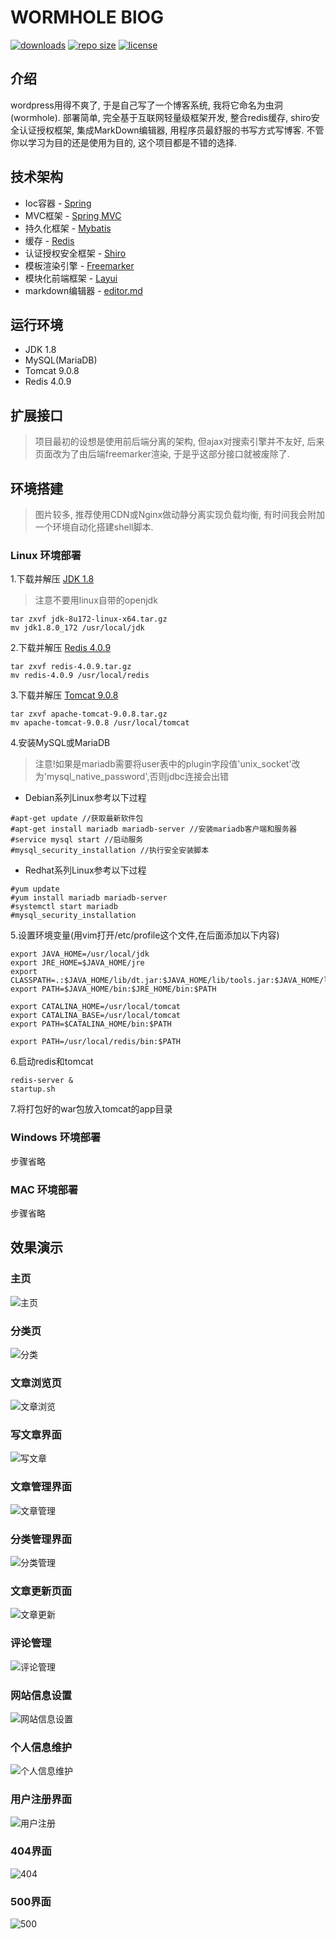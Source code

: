 # WORMHOLE BlOG
[![downloads](https://img.shields.io/github/downloads/wormhole1996/blog/total.svg)](https://github.com/wormhole1996/blog/releases)
[![repo size](https://img.shields.io/github/repo-size/wormhole1996/blog.svg)](https://github.com/wormhole1996/blog/archive/master.zip)
[![license](https://img.shields.io/github/license/mashape/apistatus.svg)](https://github.com/wormhole1996/blog/blob/dev/LICENSE)

## 介绍
wordpress用得不爽了, 于是自己写了一个博客系统, 我将它命名为虫洞(wormhole). 部署简单, 完全基于互联网轻量级框架开发, 整合redis缓存, shiro安全认证授权框架, 
集成MarkDown编辑器, 用程序员最舒服的书写方式写博客. 不管你以学习为目的还是使用为目的, 这个项目都是不错的选择.

## 技术架构
* Ioc容器 - [Spring](https://spring.io/projects/spring-framework)
* MVC框架 - [Spring MVC](https://spring.io/projects/spring-framework)
* 持久化框架 - [Mybatis](http://www.mybatis.org/mybatis-3/)
* 缓存 - [Redis](https://redis.io/)
* 认证授权安全框架 - [Shiro](http://shiro.apache.org/)
* 模板渲染引擎 - [Freemarker](https://freemarker.apache.org/)
* 模块化前端框架 - [Layui](https://www.layui.com/)
* markdown编辑器 - [editor.md](http://pandao.github.io/editor.md/examples/)

## 运行环境
* JDK 1.8
* MySQL(MariaDB)
* Tomcat 9.0.8
* Redis 4.0.9

## 扩展接口
>项目最初的设想是使用前后端分离的架构, 但ajax对搜索引擎并不友好, 后来页面改为了由后端freemarker渲染, 于是乎这部分接口就被废除了.

## 环境搭建
>图片较多, 推荐使用CDN或Nginx做动静分离实现负载均衡, 有时间我会附加一个环境自动化搭建shell脚本.
### Linux 环境部署
1.下载并解压 [JDK 1.8](https://www.oracle.com/technetwork/java/javase/downloads/jdk8-downloads-2133151.html)
>注意不要用linux自带的openjdk
```
tar zxvf jdk-8u172-linux-x64.tar.gz
mv jdk1.8.0_172 /usr/local/jdk
```
2.下载并解压 [Redis 4.0.9](http://www.redis.cn/download.html)
```
tar zxvf redis-4.0.9.tar.gz
mv redis-4.0.9 /usr/local/redis
```
3.下载并解压 [Tomcat 9.0.8](https://tomcat.apache.org/download-90.cgi)
```
tar zxvf apache-tomcat-9.0.8.tar.gz
mv apache-tomcat-9.0.8 /usr/local/tomcat
```
4.安装MySQL或MariaDB
>注意!如果是mariadb需要将user表中的plugin字段值'unix_socket'改为'mysql_native_password',否则jdbc连接会出错
* Debian系列Linux参考以下过程
```
#apt-get update //获取最新软件包
#apt-get install mariadb mariadb-server //安装mariadb客户端和服务器
#service mysql start //启动服务
#mysql_security_installation //执行安全安装脚本
```
* Redhat系列Linux参考以下过程
```
#yum update
#yum install mariadb mariadb-server
#systemctl start mariadb
#mysql_security_installation
```
5.设置环境变量(用vim打开/etc/profile这个文件,在后面添加以下内容)
```
export JAVA_HOME=/usr/local/jdk
export JRE_HOME=$JAVA_HOME/jre
export CLASSPATH=.:$JAVA_HOME/lib/dt.jar:$JAVA_HOME/lib/tools.jar:$JAVA_HOME/lib:$JRE_HOME/lib:$CLASSPATH
export PATH=$JAVA_HOME/bin:$JRE_HOME/bin:$PATH

export CATALINA_HOME=/usr/local/tomcat
export CATALINA_BASE=/usr/local/tomcat
export PATH=$CATALINA_HOME/bin:$PATH

export PATH=/usr/local/redis/bin:$PATH
```
6.启动redis和tomcat
```
redis-server &
startup.sh
```
7.将打包好的war包放入tomcat的app目录
### Windows 环境部署
步骤省略
### MAC 环境部署
步骤省略

## 效果演示
### 主页
![主页](img/index.png)
### 分类页
![分类](img/category.png)
### 文章浏览页
![文章浏览](img/article.png)
### 写文章界面
![写文章](img/edit.png)
### 文章管理界面
![文章管理](img/articlemanage.png)
### 分类管理界面
![分类管理](img/categorymanage.png)
### 文章更新页面
![文章更新](img/update.png)
### 评论管理
![评论管理](img/commentmanage.png)
### 网站信息设置
![网站信息设置](img/setting.png)
### 个人信息维护
![个人信息维护](img/personal.png)
### 用户注册界面
![用户注册](img/register.png)
### 404界面
![404](img/404.png)
### 500界面
![500](img/500.png)






